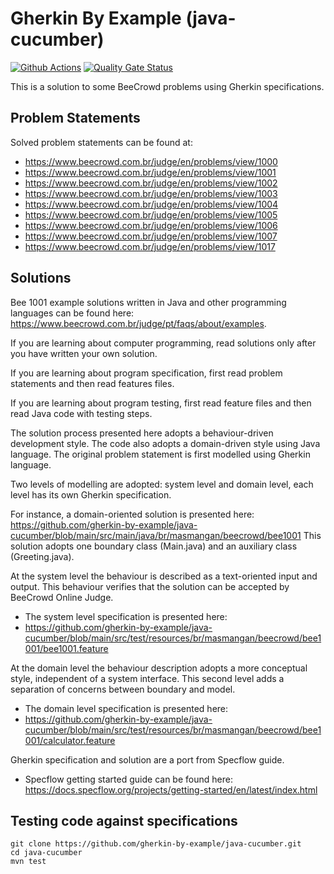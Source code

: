 # Gherkin By Example (java-cucumber)
[![Github Actions](https://github.com/gherkin-by-example/java-jbehave/actions/workflows/maven.yml/badge.svg)](https://github.com/gherkin-by-example/java-cucumber/actions/workflows/maven.yml)
[![Quality Gate Status](https://sonarcloud.io/api/project_badges/measure?project=gherkin-by-example_java-cucumber&metric=alert_status)](https://sonarcloud.io/dashboard?id=gherkin-by-example_java-cucumber)

This is a solution to some BeeCrowd problems using Gherkin specifications.

## Problem Statements

Solved problem statements can be found at: 
* https://www.beecrowd.com.br/judge/en/problems/view/1000
* https://www.beecrowd.com.br/judge/en/problems/view/1001
* https://www.beecrowd.com.br/judge/en/problems/view/1002
* https://www.beecrowd.com.br/judge/en/problems/view/1003
* https://www.beecrowd.com.br/judge/en/problems/view/1004
* https://www.beecrowd.com.br/judge/en/problems/view/1005
* https://www.beecrowd.com.br/judge/en/problems/view/1006
* https://www.beecrowd.com.br/judge/en/problems/view/1007
* https://www.beecrowd.com.br/judge/en/problems/view/1017

## Solutions

Bee 1001 example solutions written in Java and other programming languages can be found here: https://www.beecrowd.com.br/judge/pt/faqs/about/examples.

If you are learning about computer programming, read solutions only after you have written your own solution.

If you are learning about program specification, first read problem statements and then read features files.

If you are learning about program testing, first read feature files and then read Java code with testing steps.

The solution process presented here adopts a behaviour-driven development style. The code also adopts a domain-driven style using Java language.
The original problem statement is first modelled using Gherkin language. 

Two levels of modelling are adopted: system level and domain level, each level has its own Gherkin specification.

For instance, a domain-oriented solution is presented here: 
https://github.com/gherkin-by-example/java-cucumber/blob/main/src/main/java/br/masmangan/beecrowd/bee1001
This solution adopts one boundary class (Main.java) and an auxiliary class (Greeting.java).

At the system level the behaviour is described as a text-oriented input and output. 
This behaviour verifies that the solution can be accepted by BeeCrowd Online Judge.
* The system level specification is presented here: 
* https://github.com/gherkin-by-example/java-cucumber/blob/main/src/test/resources/br/masmangan/beecrowd/bee1001/bee1001.feature

At the domain level the behaviour description adopts a more conceptual style, independent of a system interface. This second level adds a separation of concerns between boundary and model.
* The domain level specification is presented here: 
* https://github.com/gherkin-by-example/java-cucumber/blob/main/src/test/resources/br/masmangan/beecrowd/bee1001/calculator.feature

Gherkin specification and solution are a port from Specflow guide.
* Specflow getting started guide can be found here: https://docs.specflow.org/projects/getting-started/en/latest/index.html

## Testing code against specifications

```
git clone https://github.com/gherkin-by-example/java-cucumber.git
cd java-cucumber
mvn test
```
